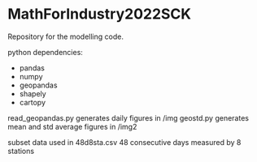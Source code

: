 # MathForIndustry2022SCK

Repository for the modelling code.

python dependencies:
- pandas
- numpy
- geopandas
- shapely
- cartopy

read_geopandas.py generates daily figures in /img
geostd.py generates mean and std average figures in /img2

subset data used in 48d8sta.csv
48 consecutive days measured by 8 stations
